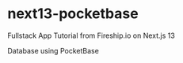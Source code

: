 # next13-pocketbase
Fullstack App Tutorial from Fireship.io on Next.js 13

Database using PocketBase
